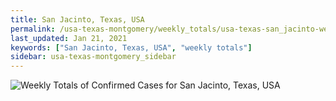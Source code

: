 ```yaml
---
title: San Jacinto, Texas, USA
permalink: /usa-texas-montgomery/weekly_totals/usa-texas-san_jacinto-weekly_totals.html
last_updated: Jan 21, 2021
keywords: ["San Jacinto, Texas, USA", "weekly totals"]
sidebar: usa-texas-montgomery_sidebar
---
```


![Weekly Totals of Confirmed Cases for San Jacinto, Texas, USA](/covid_tracker/images/graphs/usa-texas-san_jacinto-weekly_totals_graph.png)
